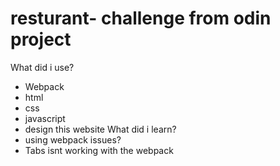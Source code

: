 # resturant-   challenge from odin project
What did i use?    
- Webpack
- html
- css
- javascript
- design this website
What did i learn?  
- using webpack 
issues?      
- Tabs isnt working with the webpack 

